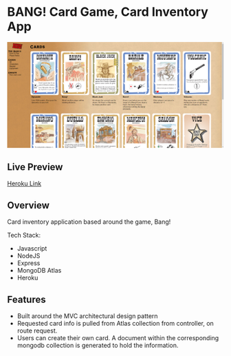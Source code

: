 # BANG! Card Game, Card Inventory App

![image](public/assets/bang.png)

## Live Preview

[Heroku Link](https://murmuring-meadow-17805.herokuapp.com/)

## Overview

Card inventory application based around the game, Bang!

Tech Stack:

- Javascript
- NodeJS
- Express
- MongoDB Atlas
- Heroku

## Features

- Built around the MVC architectural design pattern
- Requested card info is pulled from Atlas collection from controller, on route request.
- Users can create their own card. A document within the corresponding mongodb collection is generated to hold the information.
